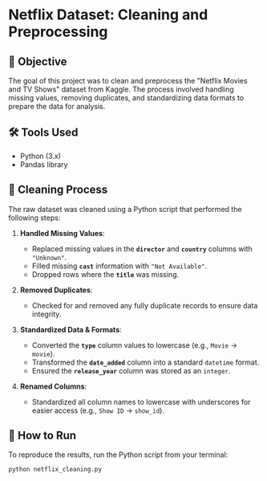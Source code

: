 # Netflix Dataset: Cleaning and Preprocessing

## 🎯 Objective
The goal of this project was to clean and preprocess the "Netflix Movies and TV Shows" dataset from Kaggle. The process involved handling missing values, removing duplicates, and standardizing data formats to prepare the data for analysis.

## 🛠️ Tools Used
- Python (3.x)
- Pandas library

## 🧹 Cleaning Process
The raw dataset was cleaned using a Python script that performed the following steps:

1.  **Handled Missing Values**:
    -   Replaced missing values in the **`director`** and **`country`** columns with `"Unknown"`.
    -   Filled missing **`cast`** information with `"Not Available"`.
    -   Dropped rows where the **`title`** was missing.

2.  **Removed Duplicates**:
    -   Checked for and removed any fully duplicate records to ensure data integrity.

3.  **Standardized Data & Formats**:
    -   Converted the **`type`** column values to lowercase (e.g., `Movie` → `movie`).
    -   Transformed the **`date_added`** column into a standard `datetime` format.
    -   Ensured the **`release_year`** column was stored as an `integer`.

4.  **Renamed Columns**:
    -   Standardized all column names to lowercase with underscores for easier access (e.g., `Show ID` → `show_id`).

## 🚀 How to Run
To reproduce the results, run the Python script from your terminal:
```bash
python netflix_cleaning.py